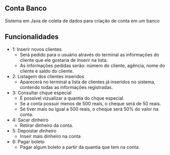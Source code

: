 ## Conta Banco

Sistema em Java de coleta de dados para criação de conta em um banco

## Funcionalidades
- 1: Inserir novos clientes
  - Será pedido para o usuário através do terminal as informações do cliente que ele gostaria de inserir na lista.
  - As informações pedidas serão: número do cliente, agência, nome do cliente e saldo do cliente.
- 2: Listagem dos clientes inseridos
  - Aparecerá no terminal a lista de clientes já inseridos no sistema, contendo todas as informações registradas.
- 3: Consultar chque especial
  - É possível vizualizar a quantia do chque especial.
  - Se a conta possuir menos de 500 reais, o cheque será de 50 reais.
  - Se tiver mais ou igual a 500 reais, o cheque será 50% do valor na conta.
- 4: Sacar dinheiro
  - Retirar dinheiro da conta.
- 5: Depoistar dinheiro
  - Inseir mais dinheiro na conta
- 6: Pagar boleto
  - Pagar algum boleto a partir da quantia que tem na conta.
